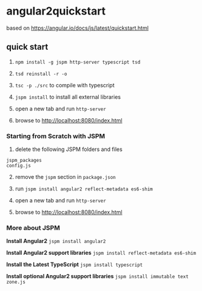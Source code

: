 # angular2quickstart
based on https://angular.io/docs/js/latest/quickstart.html

## quick start

1. `npm install -g jspm http-server typescript tsd`

2. `tsd reinstall -r -o`

3. `tsc -p ./src` to compile with typescript

4. `jspm install` to install all external libraries

5. open a new tab and run `http-server`

6. browse to <http://localhost:8080/index.html>

### Starting from Scratch with JSPM

1. delete the following JSPM folders and files

```
jspm_packages
config.js
```

2. remove the `jspm` section in `package.json`

3. run `jspm install angular2 reflect-metadata es6-shim`

4. open a new tab and run `http-server`

5. browse to <http://localhost:8080/index.html>

### More about JSPM

**Install Angular2**
`jspm install angular2`

**Install Angular2 support libraries**
`jspm install reflect-metadata es6-shim`

**Install the Latest TypeScript**
`jspm install typescript`

**Install optional Angular2 support libraries**
`jspm install immutable text zone.js`
